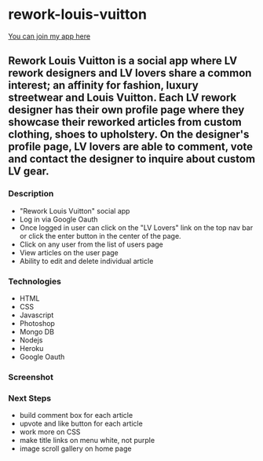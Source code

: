 # rework-louis-vuitton

[You can join my app here](https://rework-louis-vuitton.herokuapp.com/)

## Rework Louis Vuitton is a social app where LV rework designers and LV lovers share a common interest; an affinity for fashion, luxury streetwear and Louis Vuitton. Each LV rework designer has their own profile page where they showcase their reworked articles from custom clothing, shoes to upholstery. On the designer's profile page, LV lovers are able to comment, vote and contact the designer to inquire about custom LV gear.

### Description

- "Rework Louis Vuitton" social app  
- Log in via Google Oauth
- Once logged in user can click on the "LV Lovers" link on the top nav bar or click the enter button   in the center of the page.
- Click on any user from the list of users page
- View articles on the user page
- Ability to edit and delete individual article

### Technologies
- HTML
- CSS
- Javascript
- Photoshop
- Mongo DB
- Nodejs
- Heroku
- Google Oauth

###  Screenshot 

### Next Steps
- build comment box for each article
- upvote and like button for each article
- work more on CSS
- make title links on menu white, not purple
- image scroll gallery on home page

